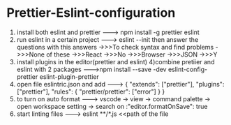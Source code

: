 # Prettier-Eslint-configuration

1) install both eslint and prettier
    ---> npm install -g prettier eslint
2) run eslint in a certain project 
    ---> eslint --init 
then answer the questions with this answers 
->>>To check syntax and find problems
->>>None of these
->>>React
->>>No
->>>Browser
->>>JSON
->>>Y
3) install plugins in the editor(prettier and eslint)
4)combine pretiier and eslint with 2 packages 
    --->npm install --save -dev eslint-config-prettier eslint-plugin-prettier 
5) open file eslintric.json and add --->
           {
        "extends": ["prettier"],
        "plugins": ["prettier"],
        "rules": {
          "prettier/prettier": ["error"]
        }
      }
6) to turn on auto format --->
      vscode -> view -> command palette -> open workspace setting -> search on :"editor.formatOnSave": true
7) start linting files --->
     eslint **/*.js <<path of the file



